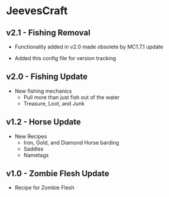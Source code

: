 JeevesCraft
===========

v2.1 - Fishing Removal
----------------------
- Functionality added in v2.0 made obsolete by MC1.7.1 update
+ Added this config file for version tracking

v2.0 - Fishing Update
---------------------
+ New fishing mechanics
	+ Pull more than just fish out of the water
	+ Treasure, Loot, and Junk

v1.2 - Horse Update
-------------------
+ New Recipes
	+ Iron, Gold, and Diamond Horse barding
	+ Saddles
	+ Nametags

v1.0 - Zombie Flesh Update
--------------------------
+ Recipe for Zombie Flesh 